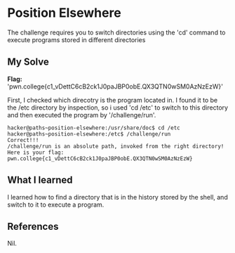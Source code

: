 # Position Elsewhere
The challenge requires you to switch directories using the 'cd' command to execute programs stored in different directories

## My Solve
**Flag:**  'pwn.college{c1_vDettC6cB2ck1J0paJBP0obE.QX3QTN0wSM0AzNzEzW}'

First, I checked which direcotry is the program located in. I found it to be the /etc directory by inspection, so i used 'cd /etc' to switch to this directory and then executed the program by '/challenge/run'.

```
hacker@paths~position-elsewhere:/usr/share/doc$ cd /etc
hacker@paths~position-elsewhere:/etc$ /challenge/run
Correct!!!
/challenge/run is an absolute path, invoked from the right directory!
Here is your flag:
pwn.college{c1_vDettC6cB2ck1J0paJBP0obE.QX3QTN0wSM0AzNzEzW}

```

## What I learned
I learned how to find a directory that is in the history stored by the shell, and switch to it to execute a program.

## References
Nil.
